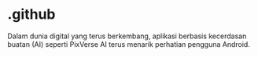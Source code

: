 # .github
Dalam dunia digital yang terus berkembang, aplikasi berbasis kecerdasan buatan (AI) seperti PixVerse AI terus menarik perhatian pengguna Android.
